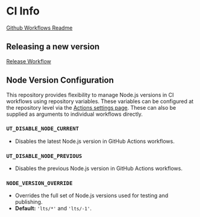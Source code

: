 # CI Info

[Github Workflows Readme](https://github.com/salesforcecli/github-workflows)

## Releasing a new version

[Release Workflow](https://github.com/salesforcecli/plugin-lightning-dev/actions/workflows/create-github-release.yml)

## Node Version Configuration

This repository provides flexibility to manage Node.js versions in CI workflows using repository variables.
These variables can be configured at the repository level via the [Actions settings page](https://github.com/salesforcecli/plugin-lightning-dev/settings/variables/actions).
These can also be supplied as arguments to individual workflows directly.

### `UT_DISABLE_NODE_CURRENT`

- Disables the latest Node.js version in GitHub Actions workflows.

### `UT_DISABLE_NODE_PREVIOUS`

- Disables the previous Node.js version in GitHub Actions workflows.

### `NODE_VERSION_OVERRIDE`

- Overrides the full set of Node.js versions used for testing and publishing.
- **Default:** `'lts/*'` and `'lts/-1'`.
